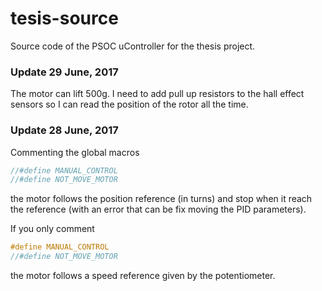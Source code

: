 # tesis-source
Source code of the PSOC uController for the thesis project.

### Update 29 June, 2017
The motor can lift 500g. I need to add pull up resistors to the hall effect sensors so I can read the position of the rotor all the time.

### Update 28 June, 2017
Commenting the global macros 
```C
//#define MANUAL_CONTROL
//#define NOT_MOVE_MOTOR
```
the motor follows the position reference (in turns) and stop when it reach the reference (with an error that can be fix moving the PID parameters).

If you only comment
```C
#define MANUAL_CONTROL
//#define NOT_MOVE_MOTOR
```
the motor follows a speed reference given by the potentiometer.
